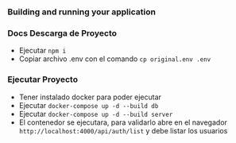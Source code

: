 ### Building and running your application

### Docs Descarga de Proyecto

  - Ejecutar `npm i`
  - Copiar archivo .env con el comando `cp original.env .env`

### Ejecutar Proyecto

  - Tener instalado docker para poder ejecutar
  - Ejecutar `docker-compose up -d --build db`
  - Ejecutar `docker-compose up -d --build server`
  - El contenedor se ejecutara, para validarlo abre en el navegador `http://localhost:4000/api/auth/list` y debe listar los usuarios
